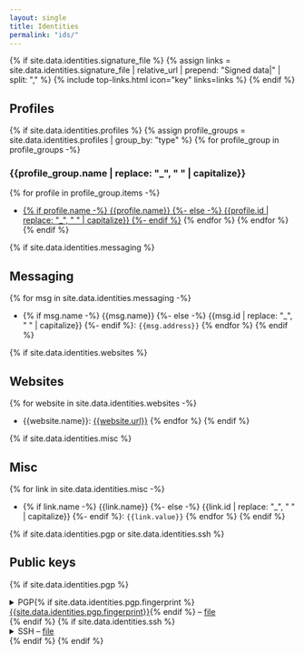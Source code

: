 ```yaml
---
layout: single
title: Identities
permalink: "ids/"
---
```

{% if site.data.identities.signature_file %}
{% assign links = site.data.identities.signature_file | relative_url | prepend: "Signed data|" | split: "," %}
{% include top-links.html icon="key" links=links %}
{% endif %}


## Profiles
{% if site.data.identities.profiles %}
{% assign profile_groups = site.data.identities.profiles | group_by: "type" %}
{% for profile_group in profile_groups -%}
### {{profile_group.name | replace: "_", " " | capitalize}}
{% for profile in profile_group.items -%}
- [{% if profile.name -%}
    {{profile.name}}
  {%- else -%}
    {{profile.id | replace: "_", " " | capitalize}}
  {%- endif %}]({{profile.url}})
{% endfor %}
{% endfor %}
{% endif %}


{% if site.data.identities.messaging %}
## Messaging
{% for msg in site.data.identities.messaging -%}
- {% if msg.name -%}
    {{msg.name}}
  {%- else -%}
    {{msg.id | replace: "_", " " | capitalize}}
  {%- endif %}: `{{msg.address}}`
{% endfor %}
{% endif %}


{% if site.data.identities.websites %}
## Websites
{% for website in site.data.identities.websites -%}
- {{website.name}}: [{{website.url}}]({{website.url}})
{% endfor %}
{% endif %}


{% if site.data.identities.misc %}
## Misc
{% for link in site.data.identities.misc -%}
- {% if link.name -%}
    {{link.name}}
  {%- else -%}
    {{link.id | replace: "_", " " | capitalize}}
  {%- endif %}: `{{link.value}}`
{% endfor %}
{% endif %}


{% if site.data.identities.pgp or site.data.identities.ssh %}
## Public keys
{% if site.data.identities.pgp %}
<details>
  <summary>PGP{% if site.data.identities.pgp.fingerprint %} <a href="http://pool.sks-keyservers.net/pks/lookup?search=0x{{site.data.identities.pgp.fingerprint | replace: ' ', ''}}&op=vindex">{{site.data.identities.pgp.fingerprint}}</a>{% endif %} – <a href="{{site.data.identities.pgp.file | relative_url}}">file</a></summary>
  <pre>{{site.data.identities.pgp.key}}</pre>
</details>
{% endif %}
{% if site.data.identities.ssh %}
<details>
  <summary>SSH – <a href="{{site.data.identities.pgp.file | relative_url}}">file</a></summary>
  <pre>{{site.data.identities.ssh.key}}</pre>
</details>
{% endif %}
{% endif %}
